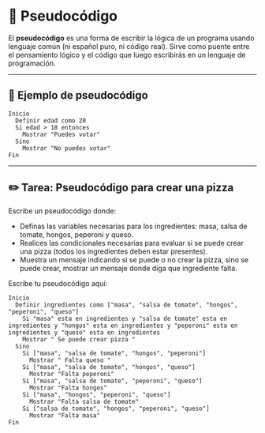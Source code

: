 # 🔧 Pseudocódigo

El **pseudocódigo** es una forma de escribir la lógica de un programa usando lenguaje común (ni español puro, ni código real). Sirve como puente entre el pensamiento lógico y el código que luego escribirás en un lenguaje de programación.

---

## 📝 Ejemplo de pseudocódigo

```text
Inicio
  Definir edad como 20
  Si edad > 18 entonces
    Mostrar "Puedes votar"
  Sino
    Mostrar "No puedes votar"
Fin

```

---

## ✏️ Tarea: Pseudocódigo para crear una pizza

Escribe un pseudocódigo donde:

- Definas las variables necesarias para los ingredientes: masa, salsa de tomate, hongos, peperoni y queso.
- Realices las condicionales necesarias para evaluar si se puede crear una pizza (todos los ingredientes deben estar presentes).
- Muestra un mensaje indicando si se puede o no crear la pizza, sino se puede crear, mostrar un mensaje donde diga que ingrediente falta.

Escribe tu pseudocódigo aquí:

```text
Inicio
  Definir ingredientes como ["masa", "salsa de tomate", "hongos", "peperoni", "queso"]
    Si "masa" esta en ingredientes y "salsa de tomate" esta en ingredientes y "hongos" esta en ingredientes y "peperoni" esta en ingredientes y "queso" esta en ingredientes 
    Mostrar " Se puede crear pizza "
  Sino
    Si ["masa", "salsa de tomate", "hongos", "peperoni"]
      Mostrar " Falta queso "
    Si ["masa", "salsa de tomate", "hongos", "queso"]
      Mostrar "Falta peperoni"
    Si ["masa", "salsa de tomate", "peperoni", "queso"]
      Mostrar "Falta hongos"
    Si ["masa", "hongos", "peperoni", "queso"]
      Mostrar "Falta salsa de tomate"
    Si ["salsa de tomate", "hongos", "peperoni", "queso"]
      Mostrar "Falta masa"
Fin
```

